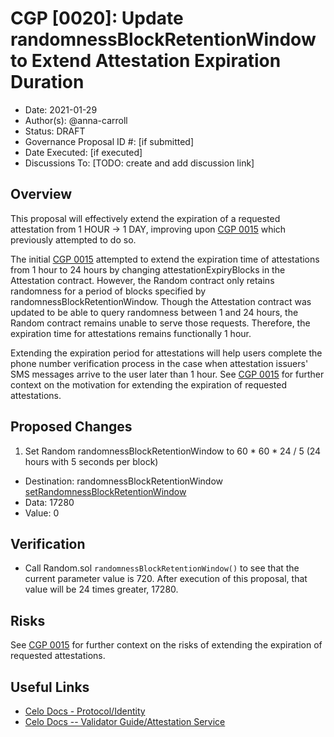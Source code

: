 # CGP [0020]: Update randomnessBlockRetentionWindow to Extend Attestation Expiration Duration

- Date: 2021-01-29
- Author(s): @anna-carroll
- Status: DRAFT
- Governance Proposal ID #: [if submitted]
- Date Executed: [if executed]
- Discussions To: [TODO: create and add discussion link]

## Overview

This proposal will effectively extend the expiration of a requested attestation from 1 HOUR -> 1 DAY, improving upon [CGP 0015](https://github.com/celo-org/celo-proposals/blob/master/CGPs/0015.md) which previously attempted to do so.

The initial [CGP 0015](https://github.com/celo-org/celo-proposals/blob/master/CGPs/0015.md) attempted to extend the expiration time of attestations from 1 hour to 24 hours by changing attestationExpiryBlocks in the Attestation contract. However, the Random contract only retains randomness for a period of blocks specified by randomnessBlockRetentionWindow. Though the Attestation contract was updated to be able to query randomness between 1 and 24 hours, the Random contract remains unable to serve those requests. Therefore, the expiration time for attestations remains functionally 1 hour.

Extending the expiration period for attestations will help users complete the phone number verification process in the case when attestation issuers' SMS messages arrive to the user later than 1 hour. See [CGP 0015](https://github.com/celo-org/celo-proposals/blob/master/CGPs/0015.md) for further context on the motivation for extending the expiration of requested attestations. 

## Proposed Changes

1. Set Random randomnessBlockRetentionWindow to 60 * 60 * 24 / 5 (24 hours with 5 seconds per block)
  - Destination: randomnessBlockRetentionWindow [setRandomnessBlockRetentionWindow](https://github.com/celo-org/celo-monorepo/blob/fb4f828a4e001b73a8c39aa34e3395f4015aaabc/packages/protocol/contracts/identity/Random.sol#L59)
  - Data: 17280
  - Value: 0

## Verification

- Call Random.sol `randomnessBlockRetentionWindow()` to see that the current parameter value is 720. After execution of this proposal, that value will be 24 times greater, 17280.

## Risks

See [CGP 0015](https://github.com/celo-org/celo-proposals/blob/master/CGPs/0015.md) for further context on the risks of extending the expiration of requested attestations. 

## Useful Links

* [Celo Docs - Protocol/Identity](https://docs.celo.org/celo-codebase/protocol/identity)
* [Celo Docs -- Validator Guide/Attestation Service](https://docs.celo.org/validator-guide/attestation-service)
